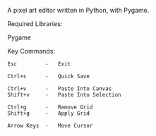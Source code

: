 A pixel art editor written in Python, with Pygame.

Required Libraries:

Pygame

Key Commands:

    Esc         -   Exit
	
    Ctrl+s      -   Quick Save
	
    Ctrl+v      -   Paste Into Canvas
    Shift+v     -   Paste Into Selection
	
    Ctrl+g      -   Remove Grid
    Shift+g     -   Apply Grid
	
    Arrow Keys  -   Move Cursor
